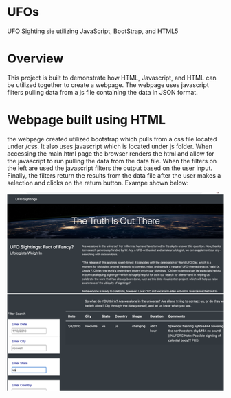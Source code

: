 # UFOs

UFO Sighting sie utilizing JavaScript, BootStrap, and HTML5

# Overview
This project is built to demonstrate how HTML, Javascript, and HTML can be utilized together to create a webpage. The webpage uses javascript filters pulling data from a js file containing the data in JSON format. 

# Webpage built using HTML

the webpage created utilized bootstrap which pulls from a css file located under /css. It also uses javascript which is located under js folder. When accessing the main.html page the browser renders the html and allow for the javascript to run pulling the data from the data file. When the filters on the left are used the javascript filters the output based on the user input. Finally, the filters return the results from the data file after the user makes a selection and clicks on the return button. Exampe shown below:

![alt text](https://github.com/RafifAlzayat/UFOs/blob/main/2.png)
![alt text](https://github.com/RafifAlzayat/UFOs/blob/main/1.png)
